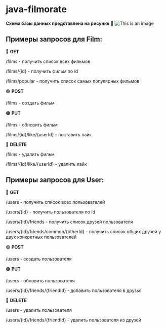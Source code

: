 # java-filmorate

**Схема базы данных представлена на рисунке** :sauropod:
![This is an image](https://user-images.githubusercontent.com/32979737/204549386-d1d2b7cc-67cd-43b3-a507-a82ccc1d38e5.png)

## Примеры запросов для Film:

:large_blue_circle: **GET** 

/films - получить список всех фильмов

/films/{id} - получить фильм по id

 /films/popular - получить список самых популярных фильмов 

:green_circle: **POST** 

/films - создать фильм

:orange_circle: **PUT** 

/films - обновить фильм

/films/{id}/like/{userId} - поставить лайк

:red_circle: **DELETE** 

/films - удалить фильм

/films/{id}/like/{userId} - удалить лайк 

## Примеры запросов для User:
:large_blue_circle: **GET**

/users - получить список всех пользователей

/users/{id} - получить пользователя по id

/users/{id}/friends - получить список друзей пользователя

/users/{id}/friends/common/{otherId} - получить список общих друзей у двух конкретных пользователей

:green_circle: **POST** 

/users - создать пользователя

:orange_circle: **PUT** 

/users - обновить пользователя

/users/{id}/friends/{friendId} - добавить пользователя в друзья

:red_circle: **DELETE** 

/users - удалить пользователя

/users/{id}/friends/{friendId} - удалить пользователя из друзей
